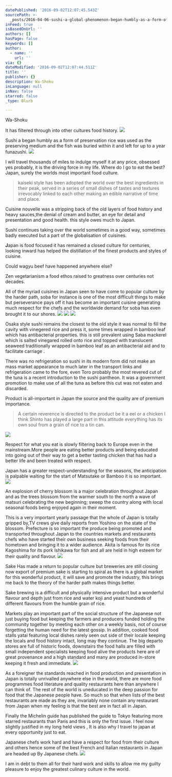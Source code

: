```yaml
---
datePublished: '2016-09-02T12:07:45.543Z'
sourcePath: >-
  _posts/2016-04-06-sushi-a-global-phenomenon-began-humbly-as-a-form-of-preserv.md
inFeed: true
isBasedOnUrl: ''
authors: []
hasPage: false
keywords: []
author:
  - name: ''
    url: ''
via: {}
dateModified: '2016-09-02T12:07:44.511Z'
title: ''
publisher: {}
description: Wa-Shoku
inLanguage: null
inNav: false
starred: false
_type: Blurb

---
```

Wa-Shoku

It has filtered through into other cultures food history.
![](https://s3-us-west-2.amazonaws.com/the-grid-img/p/6029f96a562ae2626c25f7356b28116d17623c75.jpg)

Sushi a began humbly as a form of preservation rice was used as the preserving medium and the fish was buried within it and left for up to a year funazushi.
![](https://s3-us-west-2.amazonaws.com/the-grid-img/p/7ba77b5bca272027f94a439d99aad9338bc1a00f.jpg)

I will travel thousands of miles to indulge myself it at any price, obsessed yes probably, it is the driving force in my life. Where do I go to eat the best? Japan, surely the worlds most important food culture.

> kaiseki style has been adopted the world over the best ingredients in their peak, served in a series of small dishes of tastes and textures irrevocably linked to each other making an edible narrative of time and place.

Cuisine nouvelle was a stripping back of the old layers of food history and heavy sauces,the denial of cream and butter, an eye for detail and presentation and good health. this style owes much to Japan.

Sushi continues taking over the world sometimes in a good way, sometimes badly executed but a part of the globalisation of cuisines.

**J**apan is food focused it has remained a closed culture for centuries, looking inward has helped the distillation of the finest products and styles of cuisine.

Could wagyu beef have happened anywhere else?

Zen vegetarianism a food ethos raised to greatness over centuries not decades.

All of the myriad cuisines in Japan seen to have come to popular culture by the harder path, soba for instance is one of the most difficult things to make but perseverance pays off it has become an important cuisine generating much respect for the chefs and the worldwide demand for soba has even brought it to our shores.
![](https://the-grid-user-content.s3-us-west-2.amazonaws.com/d75bf3a1-77c5-4ea2-b872-96c93b907038.jpg)
![](https://s3-us-west-2.amazonaws.com/the-grid-img/p/f48bc6dd6617b51cdc05d88855230ddd295176b6.jpg)
![](https://s3-us-west-2.amazonaws.com/the-grid-img/p/81cc23ad00074ec26aaa3e695ec9e3629f7ea901.jpg)

Osaka style sushi remains the closest to the old style it was normal to fill the cavity with vinegered rice and press it, some times wrapped in bamboo leaf which has antibacterial properties. this is still prevalent using Saba mackerel which is salted vinegared rolled onto rice and topped with translucent seaweed traditionally wrapped in bamboo leaf as an antibacterial aid and to facilitate carriage .

There was no refrigeration so sushi in its modern form did not make an mass market appearance to much later in the transport links and refrigeration came to the fore, even Toro probably the most revered cut of the tuna is a recent introduction to the sushi pantheon. It was a government promotion to make use of all the tuna as before this cut was not eaten and discarded.

Product is all-important in Japan the source and the quality are of premium importance.

> A certain reverence is directed to the product be it a eel or a chicken I think Shinto has played a large part in this attitude everything has its own soul from a grain of rice to a tin can.

![](https://s3-us-west-2.amazonaws.com/the-grid-img/p/a3acea0b01816c35459bbb6f0fe1a50bc79e3447.jpg)

Respect for what you eat is slowly filtering back to Europe even in the mainstream.More people are eating better products and being educated into going out of their way to get a better tasting chicken that has had a better life and been treated with respect.

Japan has a greater respect-understanding for the seasons, the anticipation is palpable waiting for the start of Matsutake or Bamboo it is so important.
![](https://the-grid-user-content.s3-us-west-2.amazonaws.com/a0ff47e0-a6d3-4608-a079-3f6f97b342eb.jpg)

An explosion of cherry blossom is a major celebration throughout Japan and as the trees blossom from the warmer south to the north a wave of matsuri celebrating the new beginning; sweep the country along with local seasonal foods being enjoyed again in their moment.

This is a very important yearly passage that the whole of Japan is totally gripped by,TV crews give daily reports from Yoshino on the state of the blossom. Prefecture is so important the produce being promoted and transported throughout Japan to the countries markets and restaurants chefs who have started their own business seeking foods from their hometown and bringing it to a wider audience. Akita is famous for its rice Kagoshima for its pork Ishikawa for fish and all are held in high esteem for their quality and flavour.
![](https://s3-us-west-2.amazonaws.com/the-grid-img/p/47f54b60995a21c71981855e3e5f9489bf651cfc.jpg)

Sake Has made a return to popular culture but breweries are still closing now export of premium sake is starting to spiral as there is a global market for this wonderful product, it will save and promote the industry, this brings me back to the theory of the harder path makes things better.

Sake brewing is a difficult and physically intensive product but a wonderful flavour and depth just from rice and water koji and yeast hundreds of different flavours from the humble grain of rice.

Markets play an important part of the social structure of the Japanese not just buying food but keeping the farmers and producers funded holding the community together by meeting each other on a weekly basis, not of course forgetting the human need for the latest gossip. In addition, cooked food stalls yatai featuring local dishes rarely seen out side of their locale keeping the locals and food history intact, long may they continue. The big departo stores are full of historic foods, downstairs the food halls are filled with small independent specialists keeping food alive the products here are of great provenance and a high standard and many are produced in-store keeping it fresh and immediate.
![](https://s3-us-west-2.amazonaws.com/the-grid-img/p/44e2017d668a6e3cad03a30cbe7ef718611851ac.jpg)

As a foreigner the standards reached in food production and presentation in Japan is totally unrivalled anywhere else in the world, there are more food programmes food literature and quality restaurants here than anywhere I can think of. The rest of the world is uneducated in the deep passion for food that the Japanese people have. So much so that when lists of the best restaurants are made as they are, invariably none contain any restaurant from Japan when my feeling is that the best are in fact all in Japan.

Finally the Michelin guide has published the guide to Tokyo featuring more starred restaurants than Paris and this is only the first issue. I feel now slightly justified in my long held views , It is also why I travel to japan at every opportunity just to eat.

Japanese chefs work hard and have a respect for food from their culture and others hence some of the best French and Italian restaurants in Japan are headed up By Japanese chefs.
![](https://s3-us-west-2.amazonaws.com/the-grid-img/p/70c1b522563fe741f55c6c1816b0aff471e61516.jpg)

I am in debt to them all for their hard work and skills to allow me my guilty pleasure to enjoy the greatest culinary culture in the world.